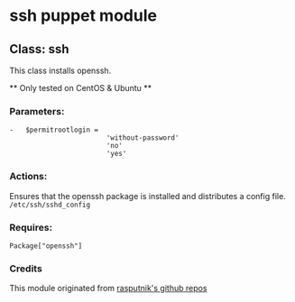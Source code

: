 # ssh puppet module  
  
## Class: ssh  

This class installs openssh.  

** Only tested on CentOS & Ubuntu  **  

### Parameters:  
	-	$permitrootlogin =  
							'without-password'  
							'no'  
							'yes'  

### Actions:  

Ensures that the openssh package is installed and distributes a config file.  ``/etc/ssh/sshd_config``  

### Requires:  
	Package["openssh"]  

### Credits  

This module originated from [rasputnik's github repos](http://github.com/rasputnik/babysteps-puppet/tree/master/modules/ssh/)  

